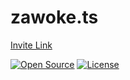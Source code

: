 # zawoke.ts

[Invite Link](https://discord.com/api/oauth2/authorize?client_id=887331924434104411&permissions=8&scope=applications.commands%2bot)

[![Open Source](https://img.shields.io/badge/open%20source-%E2%9D%A4-%23f44663.svg?style=flat-square)](https://opensource.org/)
[![License](https://img.shields.io/badge/license-MIT-yellow.svg?style=flat-square)](https://opensource.org/licenses/MIT)
